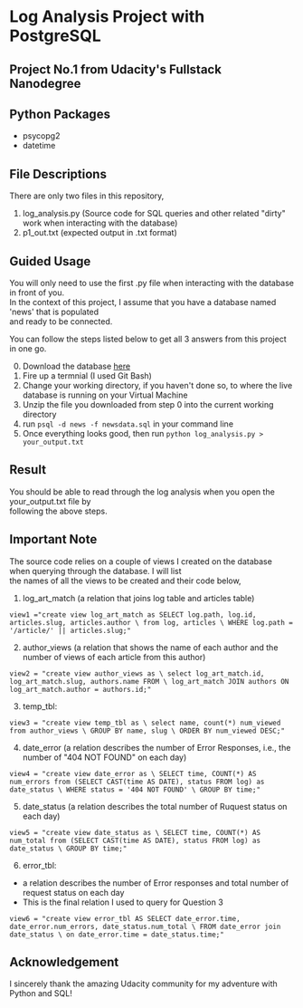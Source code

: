 # Log Analysis Project with PostgreSQL
## Project No.1 from Udacity's Fullstack Nanodegree

## Python Packages
* psycopg2
* datetime

## File Descriptions
There are only two files in this repository,

1. log_analysis.py (Source code for SQL queries and other related "dirty" work when interacting with the database)
2. p1_out.txt (expected output in .txt format)

## Guided Usage
You will only need to use the first .py file when interacting with the database in front of you. <br/> 
In the context of this project, I assume that you have a database named 'news' that is populated <br/>
and ready to be connected. <br/>

You can follow the steps listed below to get all 3 answers from this project in one go.

0. Download the database [here](https://d17h27t6h515a5.cloudfront.net/topher/2016/August/57b5f748_newsdata/newsdata.zip)
1. Fire up a termnial (I used Git Bash)
2. Change your working directory, if you haven't done so, to where the live database is running on your Virtual Machine
3. Unzip the file you downloaded from step 0 into the current working directory
4. run `psql -d news -f newsdata.sql` in your command line
5. Once everything looks good, then run `python log_analysis.py > your_output.txt`

## Result

You should be able to read through the log analysis when you open the your_output.txt file by <br/>
following the above steps.

## Important Note 

The source code relies on a couple of views I created on the database when querying through the database. I will list <br/>
the names of all the views to be created and their code below,

1. log_art_match (a relation that joins log table and articles table)

 `view1 ="create view log_art_match as SELECT log.path, log.id, articles.slug, articles.author \
            from log, articles \
            WHERE log.path = '/article/' || articles.slug;"`

2. author_views (a relation that shows the name of each author and the number of views of each article from this author)

  `view2 = "create view author_views as \
          select log_art_match.id, log_art_match.slug, authors.name FROM \
          log_art_match JOIN authors ON log_art_match.author = authors.id;"`

3. temp_tbl:

  `view3 = "create view temp_tbl as \
   select name, count(*) num_viewed from author_views \
          GROUP BY name, slug \
          ORDER BY num_viewed DESC;"`

4. date_error (a relation describes the number of Error Responses, i.e., the number of "404 NOT FOUND" on each day)
  
  
  `view4 = "create view date_error as \
	           SELECT time, COUNT(*) AS num_errors from (SELECT CAST(time AS DATE), status FROM log) as date_status \
              WHERE status = '404 NOT FOUND' \
              GROUP BY time;"`
              
5. date_status (a relation describes the total number of Ruquest status on each day)

  `view5 = "create view date_status as \
            SELECT time, COUNT(*) AS num_total from (SELECT CAST(time AS DATE), status FROM log) as date_status \
            GROUP BY time;"`

6. error_tbl:
  * a relation describes the number of Error responses and total number of request status on each day
  * This is the final relation I used to query for Question 3
  
  
  `view6 = "create view error_tbl AS SELECT date_error.time, date_error.num_errors, date_status.num_total \
              FROM date_error join date_status \
              on date_error.time = date_status.time;"`
  
## Acknowledgement

I sincerely thank the amazing Udacity community for my adventure with Python and SQL!





